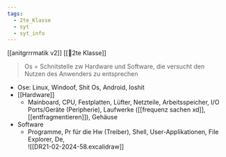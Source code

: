 ```yaml
---
tags:
  - 2te_Klasse
  - syt
  - syt_info
---
```

[[anitgrrrmatik v2]] [[🥲2te Klasse]] 

> Os = Schnitstelle zw Hardware und Software, die versucht den Nutzen des Anwenders zu entsprechen
- Ose: Linux, Windoof, Shit Os, Android, Ioshit
- [[Hardware]]
	- Mainboard, CPU, Festplatten, Lüfter, Netzteile, Arbeitsspeicher, I/O Ports/Geräte (Peripherie), Laufwerke ([[frequenz sachen xd]],[[entfragmentieren]]), Gehäuse  
- Software
	- Programme, Pr für die Hw (Treiber), Shell, User-Applikationen, File Explorer, De,    
![[DR21-02-2024-58.excalidraw]]
